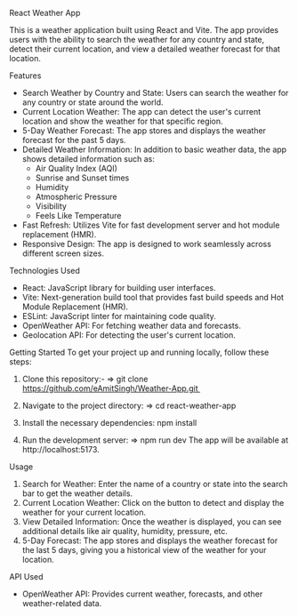 React Weather App

This is a weather application built using React and Vite. The app provides users with the ability to search the weather for any country and state, detect their current location, and view a detailed weather forecast for that location.

Features
* Search Weather by Country and State: Users can search the weather for any country or state around the world.
* Current Location Weather: The app can detect the user's current location and show the weather for that specific region.
* 5-Day Weather Forecast: The app stores and displays the weather forecast for the past 5 days.
* Detailed Weather Information: In addition to basic weather data, the app shows detailed information such as:
    * Air Quality Index (AQI)
    * Sunrise and Sunset times
    * Humidity
    * Atmospheric Pressure
    * Visibility
    * Feels Like Temperature
* Fast Refresh: Utilizes Vite for fast development server and hot module replacement (HMR).
* Responsive Design: The app is designed to work seamlessly across different screen sizes. 

Technologies Used
 * React: JavaScript library for building user interfaces.
 * Vite: Next-generation build tool that provides fast build speeds and Hot Module     Replacement (HMR).
 * ESLint: JavaScript linter for maintaining code quality.
 * OpenWeather API: For fetching weather data and forecasts.
 * Geolocation API: For detecting the user's current location.



Getting Started
To get your project up and running locally, follow these steps:
1. Clone this repository:- => git clone https://github.com/eAmitSingh/Weather-App.git 
2. Navigate to the project directory: => cd react-weather-app

3. Install the necessary dependencies: npm install  
4. Run the development server: => npm run dev The app will be available at http://localhost:5173.



Usage
1. Search for Weather: Enter the name of a country or state into the search bar to get the weather details.
2. Current Location Weather: Click on the button to detect and display the weather for your current location.
3. View Detailed Information: Once the weather is displayed, you can see additional details like air quality, humidity, pressure, etc.
4. 5-Day Forecast: The app stores and displays the weather forecast for the last 5 days, giving you a historical view of the weather for your location.


API Used
* OpenWeather API: Provides current weather, forecasts, and other weather-related data.





